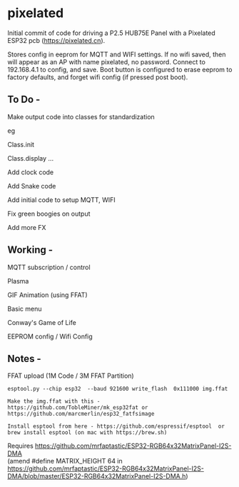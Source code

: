# pixelated

Initial commit of code for driving a P2.5 HUB75E Panel with a Pixelated ESP32 pcb (https://pixelated.cn).

Stores config in eeprom for MQTT and WIFI settings.
If no wifi saved, then will appear as an AP with name pixelated, no password.
Connect to 192.168.4.1 to config, and save.
Boot button is configured to erase eeprom to factory defaults, and forget wifi config (if pressed post boot).
 

## To Do -
Make output code into classes for standardization

eg

Class.init

Class.display ...


Add clock code

Add Snake code

Add initial code to setup MQTT, WIFI

Fix green boogies on output

Add more FX


## Working - 

MQTT subscription / control

Plasma

GIF Animation (using FFAT)

Basic menu

Conway's Game of Life 

EEPROM config / Wifi Config

## Notes - 

FFAT upload (1M Code / 3M FFAT Partition)
```
esptool.py --chip esp32  --baud 921600 write_flash  0x111000 img.ffat

Make the img.ffat with this - https://github.com/TobleMiner/mk_esp32fat or https://github.com/marcmerlin/esp32_fatfsimage

Install esptool from here - https://github.com/espressif/esptool  or brew install esptool (on mac with https://brew.sh)
```

Requires https://github.com/mrfaptastic/ESP32-RGB64x32MatrixPanel-I2S-DMA  
(amend #define MATRIX_HEIGHT 64  in https://github.com/mrfaptastic/ESP32-RGB64x32MatrixPanel-I2S-DMA/blob/master/ESP32-RGB64x32MatrixPanel-I2S-DMA.h)
